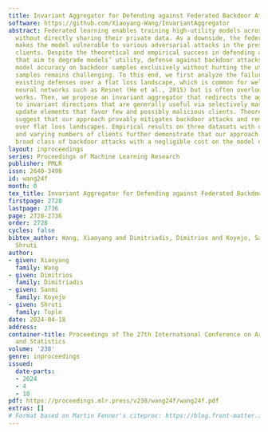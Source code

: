 ```yaml
---
title: Invariant Aggregator for Defending against Federated Backdoor Attacks
software: https://github.com/Xiaoyang-Wang/InvariantAggregator
abstract: Federated learning enables training high-utility models across several clients
  without directly sharing their private data. As a downside, the federated setting
  makes the model vulnerable to various adversarial attacks in the presence of malicious
  clients. Despite the theoretical and empirical success in defending against attacks
  that aim to degrade models’ utility, defense against backdoor attacks that increase
  model accuracy on backdoor samples exclusively without hurting the utility on other
  samples remains challenging. To this end, we first analyze the failure modes of
  existing defenses over a flat loss landscape, which is common for well-designed
  neural networks such as Resnet (He et al., 2015) but is often overlooked by previous
  works. Then, we propose an invariant aggregator that redirects the aggregated update
  to invariant directions that are generally useful via selectively masking out the
  update elements that favor few and possibly malicious clients. Theoretical results
  suggest that our approach provably mitigates backdoor attacks and remains effective
  over flat loss landscapes. Empirical results on three datasets with different modalities
  and varying numbers of clients further demonstrate that our approach mitigates a
  broad class of backdoor attacks with a negligible cost on the model utility.
layout: inproceedings
series: Proceedings of Machine Learning Research
publisher: PMLR
issn: 2640-3498
id: wang24f
month: 0
tex_title: Invariant Aggregator for Defending against Federated Backdoor Attacks
firstpage: 2728
lastpage: 2736
page: 2728-2736
order: 2728
cycles: false
bibtex_author: Wang, Xiaoyang and Dimitriadis, Dimitrios and Koyejo, Sanmi and Tople,
  Shruti
author:
- given: Xiaoyang
  family: Wang
- given: Dimitrios
  family: Dimitriadis
- given: Sanmi
  family: Koyejo
- given: Shruti
  family: Tople
date: 2024-04-18
address:
container-title: Proceedings of The 27th International Conference on Artificial Intelligence
  and Statistics
volume: '238'
genre: inproceedings
issued:
  date-parts:
  - 2024
  - 4
  - 18
pdf: https://proceedings.mlr.press/v238/wang24f/wang24f.pdf
extras: []
# Format based on Martin Fenner's citeproc: https://blog.front-matter.io/posts/citeproc-yaml-for-bibliographies/
---
```

